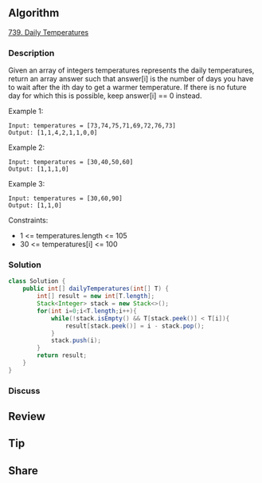 ## Algorithm

[739. Daily Temperatures](https://leetcode.com/problems/daily-temperatures/)

### Description

Given an array of integers temperatures represents the daily temperatures, return an array answer such that answer[i] is the number of days you have to wait after the ith day to get a warmer temperature. If there is no future day for which this is possible, keep answer[i] == 0 instead.

Example 1:

```
Input: temperatures = [73,74,75,71,69,72,76,73]
Output: [1,1,4,2,1,1,0,0]
```

Example 2:

```
Input: temperatures = [30,40,50,60]
Output: [1,1,1,0]
```

Example 3:

```
Input: temperatures = [30,60,90]
Output: [1,1,0]
```

Constraints:

- 1 <= temperatures.length <= 105
- 30 <= temperatures[i] <= 100


### Solution

```java
class Solution {
    public int[] dailyTemperatures(int[] T) {
        int[] result = new int[T.length];
        Stack<Integer> stack = new Stack<>();
        for(int i=0;i<T.length;i++){
            while(!stack.isEmpty() && T[stack.peek()] < T[i]){
                result[stack.peek()] = i - stack.pop();
            }
            stack.push(i);
        }
        return result;
    }
}
```

### Discuss

## Review


## Tip


## Share
